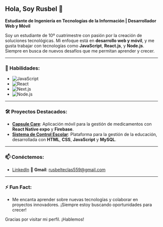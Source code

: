 ## Hola, Soy Rusbel 👋

**Estudiante de Ingeniería en Tecnologías de la Información | Desarrollador Web y Móvil**

Soy un estudiante de 10º cuatrimestre con pasión por la creación de soluciones tecnológicas. Mi enfoque está en **desarrollo web y móvil**, y me gusta trabajar con tecnologías como **JavaScript**, **React.js**, y **Node.js**. Siempre en busca de nuevos desafíos que me permitan aprender y crecer.

---

### 🌟 Habilidades:

- ![JavaScript](https://img.shields.io/badge/-JavaScript-F7DF1E?style=flat&logo=javascript&logoColor=black)
- ![React](https://img.shields.io/badge/-React-61DAFB?style=flat&logo=react&logoColor=black)
- ![Next.js](https://img.shields.io/badge/-Next.js-000000?style=flat&logo=next.js&logoColor=white)
- ![Node.js](https://img.shields.io/badge/-Node.js-339933?style=flat&logo=node.js&logoColor=white)

---

### 🛠️ Proyectos Destacados:

- **[Capsule Care](https://github.com/rusbelteclas/capsule-care)**: Aplicación móvil para la gestión de medicamentos con **React Native expo** y **Firebase**.
- **[Sistema de Control Escolar](https://github.com/rusbelteclas/control-escolar)**: Plataforma para la gestión de la educación, desarrollada con **HTML**, **CSS**, **JavaScript** y **MySQL**.

---

### 📫 Conéctemos:

- [LinkedIn](https://www.linkedin.com/in/rusbelteclas)
📧 **Gmail**: [rusbelteclas559@gmail.com](mailto:rusbelteclas559@gmail.com)

---

### ⚡ Fun Fact:

- Me encanta aprender sobre nuevas tecnologías y colaborar en proyectos innovadores. ¡Siempre estoy buscando oportunidades para crecer!

Gracias por visitar mi perfil. ¡Hablemos!
